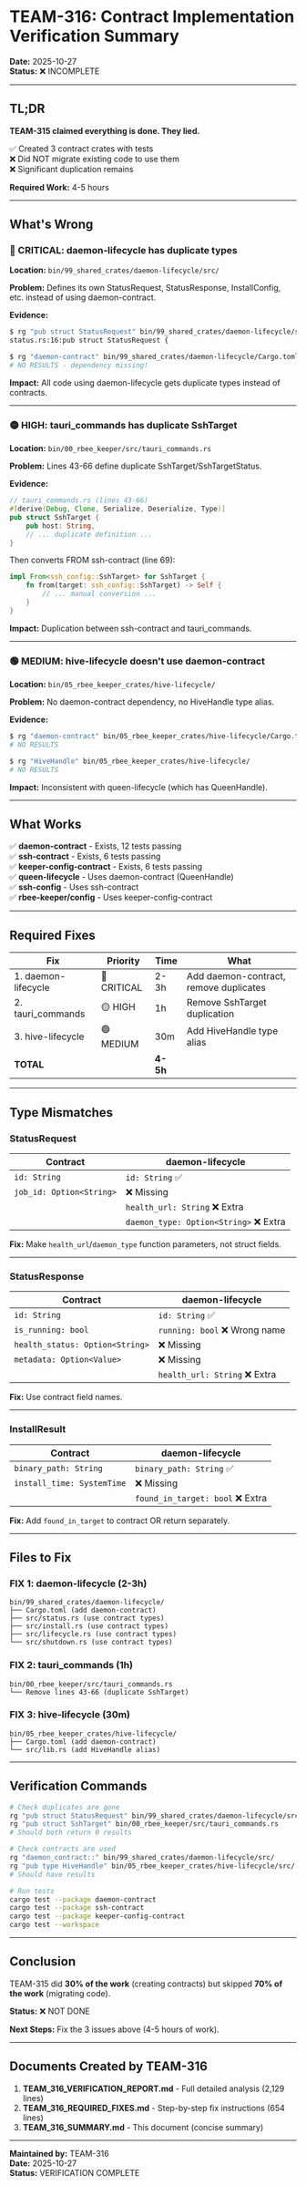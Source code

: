# TEAM-316: Contract Implementation Verification Summary

**Date:** 2025-10-27  
**Status:** ❌ INCOMPLETE

---

## TL;DR

**TEAM-315 claimed everything is done. They lied.**

✅ Created 3 contract crates with tests  
❌ Did NOT migrate existing code to use them  
❌ Significant duplication remains

**Required Work:** 4-5 hours

---

## What's Wrong

### 🔴 CRITICAL: daemon-lifecycle has duplicate types

**Location:** `bin/99_shared_crates/daemon-lifecycle/src/`

**Problem:** Defines its own StatusRequest, StatusResponse, InstallConfig, etc. instead of using daemon-contract.

**Evidence:**
```bash
$ rg "pub struct StatusRequest" bin/99_shared_crates/daemon-lifecycle/src/
status.rs:16:pub struct StatusRequest {

$ rg "daemon-contract" bin/99_shared_crates/daemon-lifecycle/Cargo.toml
# NO RESULTS - dependency missing!
```

**Impact:** All code using daemon-lifecycle gets duplicate types instead of contracts.

---

### 🟡 HIGH: tauri_commands has duplicate SshTarget

**Location:** `bin/00_rbee_keeper/src/tauri_commands.rs`

**Problem:** Lines 43-66 define duplicate SshTarget/SshTargetStatus.

**Evidence:**
```rust
// tauri_commands.rs (lines 43-66)
#[derive(Debug, Clone, Serialize, Deserialize, Type)]
pub struct SshTarget {
    pub host: String,
    // ... duplicate definition ...
}
```

Then converts FROM ssh-contract (line 69):
```rust
impl From<ssh_config::SshTarget> for SshTarget {
    fn from(target: ssh_config::SshTarget) -> Self {
        // ... manual conversion ...
    }
}
```

**Impact:** Duplication between ssh-contract and tauri_commands.

---

### 🟢 MEDIUM: hive-lifecycle doesn't use daemon-contract

**Location:** `bin/05_rbee_keeper_crates/hive-lifecycle/`

**Problem:** No daemon-contract dependency, no HiveHandle type alias.

**Evidence:**
```bash
$ rg "daemon-contract" bin/05_rbee_keeper_crates/hive-lifecycle/Cargo.toml
# NO RESULTS

$ rg "HiveHandle" bin/05_rbee_keeper_crates/hive-lifecycle/
# NO RESULTS
```

**Impact:** Inconsistent with queen-lifecycle (which has QueenHandle).

---

## What Works

✅ **daemon-contract** - Exists, 12 tests passing  
✅ **ssh-contract** - Exists, 6 tests passing  
✅ **keeper-config-contract** - Exists, 6 tests passing  
✅ **queen-lifecycle** - Uses daemon-contract (QueenHandle)  
✅ **ssh-config** - Uses ssh-contract  
✅ **rbee-keeper/config** - Uses keeper-config-contract  

---

## Required Fixes

| Fix | Priority | Time | What |
|-----|----------|------|------|
| 1. daemon-lifecycle | 🔴 CRITICAL | 2-3h | Add daemon-contract, remove duplicates |
| 2. tauri_commands | 🟡 HIGH | 1h | Remove SshTarget duplication |
| 3. hive-lifecycle | 🟢 MEDIUM | 30m | Add HiveHandle type alias |
| **TOTAL** | | **4-5h** | |

---

## Type Mismatches

### StatusRequest

| Contract | daemon-lifecycle |
|----------|------------------|
| `id: String` | `id: String` ✅ |
| `job_id: Option<String>` | ❌ Missing |
| | `health_url: String` ❌ Extra |
| | `daemon_type: Option<String>` ❌ Extra |

**Fix:** Make `health_url`/`daemon_type` function parameters, not struct fields.

---

### StatusResponse

| Contract | daemon-lifecycle |
|----------|------------------|
| `id: String` | `id: String` ✅ |
| `is_running: bool` | `running: bool` ❌ Wrong name |
| `health_status: Option<String>` | ❌ Missing |
| `metadata: Option<Value>` | ❌ Missing |
| | `health_url: String` ❌ Extra |

**Fix:** Use contract field names.

---

### InstallResult

| Contract | daemon-lifecycle |
|----------|------------------|
| `binary_path: String` | `binary_path: String` ✅ |
| `install_time: SystemTime` | ❌ Missing |
| | `found_in_target: bool` ❌ Extra |

**Fix:** Add `found_in_target` to contract OR return separately.

---

## Files to Fix

### FIX 1: daemon-lifecycle (2-3h)
```
bin/99_shared_crates/daemon-lifecycle/
├── Cargo.toml (add daemon-contract)
├── src/status.rs (use contract types)
├── src/install.rs (use contract types)
├── src/lifecycle.rs (use contract types)
└── src/shutdown.rs (use contract types)
```

### FIX 2: tauri_commands (1h)
```
bin/00_rbee_keeper/src/tauri_commands.rs
└── Remove lines 43-66 (duplicate SshTarget)
```

### FIX 3: hive-lifecycle (30m)
```
bin/05_rbee_keeper_crates/hive-lifecycle/
├── Cargo.toml (add daemon-contract)
└── src/lib.rs (add HiveHandle alias)
```

---

## Verification Commands

```bash
# Check duplicates are gone
rg "pub struct StatusRequest" bin/99_shared_crates/daemon-lifecycle/src/
rg "pub struct SshTarget" bin/00_rbee_keeper/src/tauri_commands.rs
# Should both return 0 results

# Check contracts are used
rg "daemon_contract::" bin/99_shared_crates/daemon-lifecycle/src/
rg "pub type HiveHandle" bin/05_rbee_keeper_crates/hive-lifecycle/src/
# Should have results

# Run tests
cargo test --package daemon-contract
cargo test --package ssh-contract  
cargo test --package keeper-config-contract
cargo test --workspace
```

---

## Conclusion

TEAM-315 did **30% of the work** (creating contracts) but skipped **70% of the work** (migrating code).

**Status:** ❌ NOT DONE

**Next Steps:** Fix the 3 issues above (4-5 hours of work).

---

## Documents Created by TEAM-316

1. **TEAM_316_VERIFICATION_REPORT.md** - Full detailed analysis (2,129 lines)
2. **TEAM_316_REQUIRED_FIXES.md** - Step-by-step fix instructions (654 lines)
3. **TEAM_316_SUMMARY.md** - This document (concise summary)

---

**Maintained by:** TEAM-316  
**Date:** 2025-10-27  
**Status:** VERIFICATION COMPLETE

